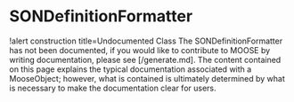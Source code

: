 <!-- MOOSE Documentation Stub: Remove this when content is added. -->

# SONDefinitionFormatter

!alert construction title=Undocumented Class
The SONDefinitionFormatter has not been documented, if you would like to contribute to MOOSE by
writing documentation, please see [/generate.md]. The content contained on this page explains
the typical documentation associated with a MooseObject; however, what is contained is ultimately
determined by what is necessary to make the documentation clear for users.
